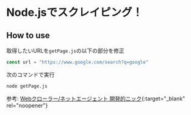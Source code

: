 # Node.jsでスクレイピング！

## How to use

取得したいURLを`getPage.js`の以下の部分を修正
```js
const url = "https://www.google.com/search?q=google"
```

次のコマンドで実行

```bash
node getPage.js
```

参考: [Webクローラー/ネットエージェント 開発的ニック](https://www.amazon.co.jp/JS-Node-js%E3%81%AB%E3%82%88%E3%82%8BWeb%E3%82%AF%E3%83%AD%E3%83%BC%E3%83%A9%E3%83%BC-%E3%83%8D%E3%83%83%E3%83%88%E3%82%A8%E3%83%BC%E3%82%B8%E3%82%A7%E3%83%B3%E3%83%88%E9%96%8B%E7%99%BA%E3%83%86%E3%82%AF%E3%83%8B%E3%83%83%E3%82%AF-%E3%82%AF%E3%82%B8%E3%83%A9%E9%A3%9B%E8%A1%8C%E6%9C%BA/dp/4883379930){:target="_blank" rel="noopener"}

